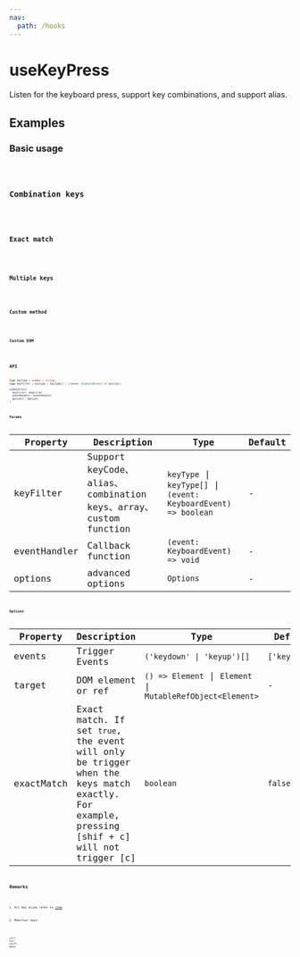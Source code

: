 ```yaml
---
nav:
  path: /hooks
---
```


# useKeyPress

Listen for the keyboard press, support key combinations, and support alias.

## Examples

### Basic usage

<code src="./demo/demo1.tsx" />

### Combination keys

<code src="./demo/demo6.tsx" />

### Exact match

<code src="./demo/demo7.tsx"/>

### Multiple keys

<code src="./demo/demo3.tsx" />

### Custom method

<code src="./demo/demo4.tsx" />

### Custom DOM

<code src="./demo/demo5.tsx" />

## API

```typescript
type keyType = number | string;
type KeyFilter = keyType | keyType[] | ((event: KeyboardEvent) => boolean);

useKeyPress(
  keyFilter: KeyFilter,
  eventHandler: EventHandler,
  options?: Options
)
```

### Params

| Property     | Description                                                      | Type                                                            | Default |
| ------------ | ---------------------------------------------------------------- | --------------------------------------------------------------- | ------- |
| keyFilter    | Support keyCode、alias、combination keys、array、custom function | `keyType` \| `keyType[]` \| `(event: KeyboardEvent) => boolean` | -       |
| eventHandler | Callback function                                                | `(event: KeyboardEvent) => void`                                | -       |
| options      | advanced options                                                 | `Options`                                                       | -       |

### Options

| Property   | Description                                                                                                                                   | Type                                                        | Default       |
| ---------- | --------------------------------------------------------------------------------------------------------------------------------------------- | ----------------------------------------------------------- | ------------- |
| events     | Trigger Events                                                                                                                                | `('keydown' \| 'keyup')[]`                                  | `['keydown']` |
| target     | DOM element or ref                                                                                                                            | `() => Element` \| `Element` \| `MutableRefObject<Element>` | -             |
| exactMatch | Exact match. If set `true`, the event will only be trigger when the keys match exactly. For example, pressing [shif + c] will not trigger [c] | `boolean`                                                   | `false`       |

## Remarks

1. All key alias refer to [code](https://github.com/alibaba/hooks/blob/master/packages/hooks/src/useKeyPress/index.ts#L21)

2. Modifier keys

```text
ctrl
alt
shift
meta
```
